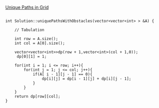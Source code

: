 [Unique Paths in Grid](https://www.scaler.com/academy/mentee-dashboard/class/43295/assignment/problems/8/?navref=cl_pb_nv_tb)


```

int Solution::uniquePathsWithObstacles(vector<vector<int> > &A) {

    // Tabulation 

    int row = A.size();
    int col = A[0].size();
    
    vector<vector<int>>dp(row + 1,vector<int>(col + 1,0));
     dp[0][1] = 1;

    for(int i = 1; i <= row; i++){
        for(int j = 1; j <= col; j++){
            if(A[ i - 1][j - 1] == 0){
                dp[i][j] = dp[i - 1][j] + dp[i][j - 1];
            }
        }
    }
    return dp[row][col];
}




```
